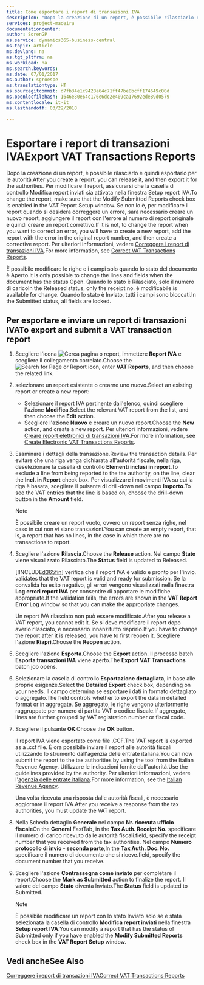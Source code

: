 ```yaml
---
title: Come esportare i report di transazioni IVA
description: "Dopo la creazione di un report, è possibile rilasciarlo e quindi esportarlo per le autorità."
services: project-madeira
documentationcenter: 
author: SorenGP
ms.service: dynamics365-business-central
ms.topic: article
ms.devlang: na
ms.tgt_pltfrm: na
ms.workload: na
ms.search.keywords: 
ms.date: 07/01/2017
ms.author: sgroespe
ms.translationtype: HT
ms.sourcegitcommit: d7fb34e1c9428a64c71ff47be8bcff174649c00d
ms.openlocfilehash: 1646e80e64c176e6dc2e409ca17692ede89d0579
ms.contentlocale: it-it
ms.lasthandoff: 03/22/2018

---
```

# <a name="export-vat-transactions-reports"></a><span data-ttu-id="29acc-103">Esportare i report di transazioni IVA</span><span class="sxs-lookup"><span data-stu-id="29acc-103">Export VAT Transactions Reports</span></span>
<span data-ttu-id="29acc-104">Dopo la creazione di un report, è possibile rilasciarlo e quindi esportarlo per le autorità.</span><span class="sxs-lookup"><span data-stu-id="29acc-104">After you create a report, you can release it, and then export it for the authorities.</span></span> <span data-ttu-id="29acc-105">Per modificare il report, assicurarsi che la casella di controllo Modifica report inviati sia attivata nella finestra Setup report IVA.</span><span class="sxs-lookup"><span data-stu-id="29acc-105">To change the report, make sure that the Modify Submitted Reports check box is enabled in the VAT Report Setup window.</span></span> <span data-ttu-id="29acc-106">Se non lo è, per modificare il report quando si desidera correggere un errore, sarà necessario creare un nuovo report, aggiungere il report con l'errore al numero di report originale e quindi creare un report correttivo.</span><span class="sxs-lookup"><span data-stu-id="29acc-106">If it is not, to change the report when you want to correct an error, you will have to create a new report, add the report with the error in the original report number, and then create a corrective report.</span></span> <span data-ttu-id="29acc-107">Per ulteriori informazioni, vedere [Correggere i report di transazioni IVA](how-to-correct-vat-transactions-reports.md).</span><span class="sxs-lookup"><span data-stu-id="29acc-107">For more information, see [Correct VAT Transactions Reports](how-to-correct-vat-transactions-reports.md).</span></span>  

<span data-ttu-id="29acc-108">È possibile modificare le righe e i campi solo quando lo stato del documento è Aperto.</span><span class="sxs-lookup"><span data-stu-id="29acc-108">It is only possible to change the lines and fields when the document has the status Open.</span></span> <span data-ttu-id="29acc-109">Quando lo stato è Rilasciato, solo il numero di carico</span><span class="sxs-lookup"><span data-stu-id="29acc-109">In the Released status, only the receipt no.</span></span> <span data-ttu-id="29acc-110">è modificabile.</span><span class="sxs-lookup"><span data-stu-id="29acc-110">is available for change.</span></span> <span data-ttu-id="29acc-111">Quando lo stato è Inviato, tutti i campi sono bloccati.</span><span class="sxs-lookup"><span data-stu-id="29acc-111">In the Submitted status, all fields are locked.</span></span>  

## <a name="to-export-and-submit-a-vat-transaction-report"></a><span data-ttu-id="29acc-112">Per esportare e inviare un report di transazioni IVA</span><span class="sxs-lookup"><span data-stu-id="29acc-112">To export and submit a VAT transaction report</span></span>  

1.  <span data-ttu-id="29acc-113">Scegliere l'icona ![Cerca pagina o report](../../media/ui-search/search_small.png "icona Cerca pagina o report"), immettere **Report IVA** e scegliere il collegamento correlato.</span><span class="sxs-lookup"><span data-stu-id="29acc-113">Choose the ![Search for Page or Report](../../media/ui-search/search_small.png "Search for Page or Report icon") icon, enter **VAT Reports**, and then choose the related link.</span></span>  
2.  <span data-ttu-id="29acc-114">selezionare un report esistente o crearne uno nuovo.</span><span class="sxs-lookup"><span data-stu-id="29acc-114">Select an existing report or create a new report:</span></span>  

    - <span data-ttu-id="29acc-115">Selezionare il report IVA pertinente dall'elenco, quindi scegliere l'azione **Modifica**.</span><span class="sxs-lookup"><span data-stu-id="29acc-115">Select the relevant VAT report from the list, and then choose the **Edit** action.</span></span>  
    - <span data-ttu-id="29acc-116">Scegliere l'azione **Nuovo** e creare un nuovo report.</span><span class="sxs-lookup"><span data-stu-id="29acc-116">Choose the **New** action, and create a new report.</span></span> <span data-ttu-id="29acc-117">Per ulteriori informazioni, vedere [Creare report elettronici di transazioni IVA](how-to-create-electronic-vat-transactions-reports.md).</span><span class="sxs-lookup"><span data-stu-id="29acc-117">For more information, see [Create Electronic VAT Transactions Reports](how-to-create-electronic-vat-transactions-reports.md).</span></span>  

3.  <span data-ttu-id="29acc-118">Esaminare i dettagli della transazione.</span><span class="sxs-lookup"><span data-stu-id="29acc-118">Review the transaction details.</span></span> <span data-ttu-id="29acc-119">Per evitare che una riga venga dichiarata all'autorità fiscale, nella riga, deselezionare la casella di controllo **Elementi inclusi in report**.</span><span class="sxs-lookup"><span data-stu-id="29acc-119">To exclude a line from being reported to the tax authority, on the line, clear the **Incl. in Report** check box.</span></span> <span data-ttu-id="29acc-120">Per visualizzare i movimenti IVA su cui la riga è basata, scegliere il pulsante di drill-down nel campo **Importo**.</span><span class="sxs-lookup"><span data-stu-id="29acc-120">To see the VAT entries that the line is based on, choose the drill-down button in the **Amount** field.</span></span>

    > [!NOTE]  
    >  <span data-ttu-id="29acc-121">È possibile creare un report vuoto, ovvero un report senza righe, nel caso in cui non vi siano transazioni.</span><span class="sxs-lookup"><span data-stu-id="29acc-121">You can create an empty report, that is, a report that has no lines, in the case in which there are no transactions to report.</span></span>  

4.  <span data-ttu-id="29acc-122">Scegliere l'azione **Rilascia**.</span><span class="sxs-lookup"><span data-stu-id="29acc-122">Choose the **Release** action.</span></span> <span data-ttu-id="29acc-123">Nel campo **Stato** viene visualizzato Rilasciato.</span><span class="sxs-lookup"><span data-stu-id="29acc-123">The **Status** field is updated to Released.</span></span>  

    [!INCLUDE[d365fin](../../includes/d365fin_md.md)]<span data-ttu-id="29acc-124"> verifica che il report IVA è valido e pronto per l'invio.</span><span class="sxs-lookup"><span data-stu-id="29acc-124"> validates that the VAT report is valid and ready for submission.</span></span> <span data-ttu-id="29acc-125">Se la convalida ha esito negativo, gli errori vengono visualizzati nella finestra **Log errori report IVA** per consentire di apportare le modifiche appropriate.</span><span class="sxs-lookup"><span data-stu-id="29acc-125">If the validation fails, the errors are shown in the **VAT Report Error Log** window so that you can make the appropriate changes.</span></span>  

    <span data-ttu-id="29acc-126">Un report IVA rilasciato non può essere modificato.</span><span class="sxs-lookup"><span data-stu-id="29acc-126">After you release a VAT report, you cannot edit it.</span></span> <span data-ttu-id="29acc-127">Se si deve modificare il report dopo averlo rilasciato, è necessario innanzitutto riaprirlo.</span><span class="sxs-lookup"><span data-stu-id="29acc-127">If you have to change the report after it is released, you have to first reopen it.</span></span> <span data-ttu-id="29acc-128">Scegliere l'azione **Riapri**.</span><span class="sxs-lookup"><span data-stu-id="29acc-128">Choose the **Reopen** action.</span></span>  

5.  <span data-ttu-id="29acc-129">Scegliere l'azione **Esporta**.</span><span class="sxs-lookup"><span data-stu-id="29acc-129">Choose the **Export** action.</span></span> <span data-ttu-id="29acc-130">Il processo batch **Esporta transazioni IVA** viene aperto.</span><span class="sxs-lookup"><span data-stu-id="29acc-130">The **Export VAT Transactions** batch job opens.</span></span>  
6.  <span data-ttu-id="29acc-131">Selezionare la casella di controllo **Esportazione dettagliata**, in base alle proprie esigenze.</span><span class="sxs-lookup"><span data-stu-id="29acc-131">Select the **Detailed Export** check box, depending on your needs.</span></span> <span data-ttu-id="29acc-132">Il campo determina se esportare i dati in formato dettagliato o aggregato.</span><span class="sxs-lookup"><span data-stu-id="29acc-132">The field controls whether to export the data in detailed format or in aggregate.</span></span> <span data-ttu-id="29acc-133">Se aggregato, le righe vengono ulteriormente raggruppate per numero di partita VAT o codice fiscale.</span><span class="sxs-lookup"><span data-stu-id="29acc-133">If aggregate, lines are further grouped by VAT registration number or fiscal code.</span></span>  
7.  <span data-ttu-id="29acc-134">Scegliere il pulsante **OK**.</span><span class="sxs-lookup"><span data-stu-id="29acc-134">Choose the **OK** button.</span></span>

    <span data-ttu-id="29acc-135">Il report IVA viene esportato come file .CCF.</span><span class="sxs-lookup"><span data-stu-id="29acc-135">The VAT report is exported as a .ccf file.</span></span> <span data-ttu-id="29acc-136">È ora possibile inviare il report alle autorità fiscali utilizzando lo strumento dall'agenzia delle entrate italiana.</span><span class="sxs-lookup"><span data-stu-id="29acc-136">You can now submit the report to the tax authorities by using the tool from the Italian Revenue Agency.</span></span> <span data-ttu-id="29acc-137">Utilizzare le indicazioni fornite dall'autorità.</span><span class="sxs-lookup"><span data-stu-id="29acc-137">Use the guidelines provided by the authority.</span></span> <span data-ttu-id="29acc-138">Per ulteriori informazioni, vedere l'[agenzia delle entrate italiana](http://go.microsoft.com/fwlink/?LinkID=206524).</span><span class="sxs-lookup"><span data-stu-id="29acc-138">For more information, see the [Italian Revenue Agency](http://go.microsoft.com/fwlink/?LinkID=206524).</span></span>  

    <span data-ttu-id="29acc-139">Una volta ricevuta una risposta dalle autorità fiscali, è necessario aggiornare il report IVA.</span><span class="sxs-lookup"><span data-stu-id="29acc-139">After you receive a response from the tax authorities, you must update the VAT report.</span></span>  

8.  <span data-ttu-id="29acc-140">Nella Scheda dettaglio **Generale** nel campo **Nr. ricevuta ufficio fiscale**</span><span class="sxs-lookup"><span data-stu-id="29acc-140">On the **General** FastTab, in the **Tax Auth. Receipt No.**</span></span> <span data-ttu-id="29acc-141">specificare il numero di carico ricevuto dalle autorità fiscali.</span><span class="sxs-lookup"><span data-stu-id="29acc-141">field, specify the receipt number that you received from the tax authorities.</span></span> <span data-ttu-id="29acc-142">Nel campo **Numero protocollo di invio - seconda parte**,</span><span class="sxs-lookup"><span data-stu-id="29acc-142">In the **Tax Auth. Doc. No.**</span></span> <span data-ttu-id="29acc-143">specificare il numero di documento che si riceve.</span><span class="sxs-lookup"><span data-stu-id="29acc-143">field, specify the document number that you receive.</span></span>  
9. <span data-ttu-id="29acc-144">Scegliere l'azione **Contrassegna come inviato** per completare il report.</span><span class="sxs-lookup"><span data-stu-id="29acc-144">Choose the **Mark as Submitted** action to finalize the report.</span></span> <span data-ttu-id="29acc-145">Il valore del campo **Stato** diventa Inviato.</span><span class="sxs-lookup"><span data-stu-id="29acc-145">The **Status** field is updated to Submitted.</span></span>  

    > [!NOTE]  
    >  <span data-ttu-id="29acc-146">È possibile modificare un report con lo stato Inviato solo se è stata selezionata la casella di controllo **Modifica report inviati** nella finestra **Setup report IVA**.</span><span class="sxs-lookup"><span data-stu-id="29acc-146">You can modify a report that has the status of Submitted only if you have enabled the **Modify Submitted Reports** check box in the **VAT Report Setup** window.</span></span>  

## <a name="see-also"></a><span data-ttu-id="29acc-147">Vedi anche</span><span class="sxs-lookup"><span data-stu-id="29acc-147">See Also</span></span>  
[<span data-ttu-id="29acc-148">Correggere i report di transazioni IVA</span><span class="sxs-lookup"><span data-stu-id="29acc-148">Correct VAT Transactions Reports</span></span>](how-to-correct-vat-transactions-reports.md)

